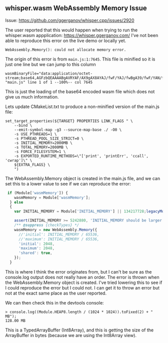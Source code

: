 ## whisper.wasm WebAssembly Memory Issue
Issue: https://github.com/ggerganov/whisper.cpp/issues/2920

The user reported that this would happen when trying to run the whisper.wasm
appplication: https://whisper.ggerganov.com/
I've not been able to reproduce this error on the live demo or locally yet.
```console
WebAssembly.Memory(): could not allocate memory error.
```

The origin of this error is from `main.js:1:7645`. This file is minified so it is
just one line but we can jump to this column
```console
wasmBinaryFile="data:application/octet-stream;base64,AGFzbQEAAAABgAVRYAF/AX9gAX8AYAJ/fwF/YAJ/fwBgA39/fwF/YAN/f34AYAN/f38AYAR/f39/AX9gBH9/f38AYAZ/f39/f38Bf2AAAGAFf39/f38Bf2AFf39/f38AYAh/f39/f39/fwBgBn9/f39/fwBgAAF/YAh/f39/f39/fwF/YAd/f39/f39/AX9gAX0BfWAFf35+fn4AYAN/fn8BfmAHf39/f39/fwBgBX9/f39+AX9gBX9/f39/AXxgA39+fwF/YAR/f35+AX9gBH9+fn8AYAp/f39/f39/f39/AGADf39/AXxgAn9+AGABfAF9YAN/f30Bf2ACfH8BfGAFf39+fn4Bf2AKf39/f39/f39/fwF/YAx/f39/f39/f39/f38Bf2AJf39/f39/f39/AGAPf39/f39/f39/f39/f39/AGALf
"main.js" line 1 of 1 --100%-- col 7645
```
This is just the loading of the base64 encoded wasm file which does not give us much information.

Lets update CMakeList.txt to produce a non-minified version of the main.js file:
```console
set_target_properties(${TARGET} PROPERTIES LINK_FLAGS " \
    --bind \
    --emit-symbol-map -g3 --source-map-base ./ -O0 \
    -s USE_PTHREADS=1 \
    -s PTHREAD_POOL_SIZE_STRICT=0 \
    -s INITIAL_MEMORY=2000MB \
    -s TOTAL_MEMORY=2000MB \
    -s FORCE_FILESYSTEM=1 \
    -s EXPORTED_RUNTIME_METHODS=\"['print', 'printErr', 'ccall', 'cwrap']\" \
    ${EXTRA_FLAGS} \
    ")
```
The WebAssembly.Memory object is created in the main.js file, and we can set this
to a lower value to see if we can reproduce the error:
```javascript
 if (Module['wasmMemory']) {
    wasmMemory = Module['wasmMemory'];
  } else
  {
    var INITIAL_MEMORY = Module['INITIAL_MEMORY'] || 134217728;legacyModuleProp('INITIAL_MEMORY', 'INITIAL_MEMORY');

    assert(INITIAL_MEMORY >= 5242880, 'INITIAL_MEMORY should be larger than STACK_SIZE, was ' + INITIAL_MEMORY + '! (STACK_SIZE=' + 5242880 + ')');
    /** @suppress {checkTypes} */
    wasmMemory = new WebAssembly.Memory({
      //'initial': INITIAL_MEMORY / 65536,
      //'maximum': INITIAL_MEMORY / 65536,
      'initial': 2048,
      'maximum': 2048,
      'shared': true,
    });
  }
```
This is where I think the error originates from, but I can't be sure as the console.log output
does not really have an order. The error is thrown when the WebAssembly.Memory object is created.
I've tried lowering this to see if I could reproduce the error but I could not. I can get it to
throw an error but not at the exact same place as the user reported.

We can then check this in the devtools console:
```console
> console.log((Module.HEAP8.length / (1024 * 1024)).toFixed(2) + " MB");
128.00 MB
```
This is a TypedArrayBuffer (Int8Array), and this is getting the size of the ArrayBuffer
in bytes (because we are using the Int8Array view).
